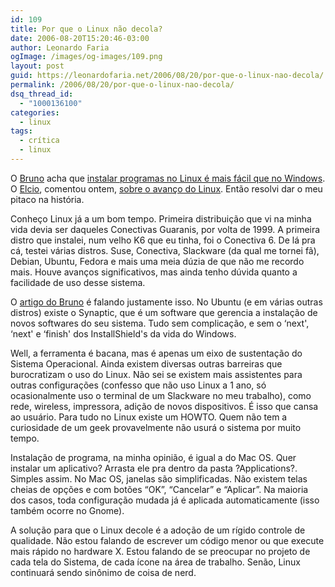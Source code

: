 ```yaml
---
id: 109
title: Por que o Linux não decola?
date: 2006-08-20T15:20:46-03:00
author: Leonardo Faria
ogImage: /images/og-images/109.png
layout: post
guid: https://leonardofaria.net/2006/08/20/por-que-o-linux-nao-decola/
permalink: /2006/08/20/por-que-o-linux-nao-decola/
dsq_thread_id:
  - "1000136100"
categories:
  - linux
tags:
  - crítica
  - linux
---
```

O [Bruno](http://www.brunotorres.net) acha que [instalar programas no Linux é mais fácil que no Windows](http://brunotorres.net/2005/10/20/instalar-programas-no-linux-e-mais-facil-que-no-windows). O [Elcio](http://blog.elcio.com.br/), comentou ontem, [sobre o avanço do Linux](http://blog.elcio.com.br/ubuntu-xara-e-o-avanco-do-linux/). Então resolvi dar o meu pitaco na história.

Conheço Linux já a um bom tempo. Primeira distribuição que vi na minha vida devia ser daqueles Conectivas Guaranis, por volta de 1999. A primeira distro que instalei, num velho K6 que eu tinha, foi o Conectiva 6. De lá pra cá, testei várias distros. Suse, Conectiva, Slackware (da qual me tornei fã), Debian, Ubuntu, Fedora e mais uma meia dúzia de que não me recordo mais. Houve avanços significativos, mas ainda tenho dúvida quanto a facilidade de uso desse sistema.

O [artigo do Bruno](http://brunotorres.net/2005/10/20/instalar-programas-no-linux-e-mais-facil-que-no-windows) é falando justamente isso. No Ubuntu (e em várias outras distros) existe o Synaptic, que é um software que gerencia a instalação de novos softwares do seu sistema. Tudo sem complicação, e sem o &#8216;next', &#8216;next' e &#8216;finish' dos InstallShield's da vida do Windows.

Well, a ferramenta é bacana, mas é apenas um eixo de sustentação do Sistema Operacional. Ainda existem diversas outras barreiras que burocratizam o uso do Linux. Não sei se existem mais assistentes para outras configurações (confesso que não uso Linux a 1 ano, só ocasionalmente uso o terminal de um Slackware no meu trabalho), como rede, wireless, impressora, adição de novos dispositivos. É isso que cansa ao usuário. Para tudo no Linux existe um HOWTO. Quem não tem a curiosidade de um geek provavelmente não usurá o sistema por muito tempo.

Instalação de programa, na minha opinião, é igual a do Mac OS. Quer instalar um aplicativo? Arrasta ele pra dentro da pasta ?Applications?. Simples assim. No Mac OS, janelas são simplificadas. Não existem telas cheias de opções e com botões &#8220;OK&#8221;, &#8220;Cancelar&#8221; e &#8220;Aplicar&#8221;. Na maioria dos casos, toda configuração mudada já é aplicada automaticamente (isso também ocorre no Gnome).

A solução para que o Linux decole é a adoção de um rígido controle de qualidade. Não estou falando de escrever um código menor ou que execute mais rápido no hardware X. Estou falando de se preocupar no projeto de cada tela do Sistema, de cada ícone na área de trabalho. Senão, Linux continuará sendo sinônimo de coisa de nerd.
